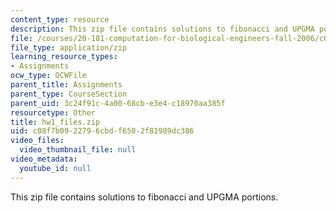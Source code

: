 ```yaml
---
content_type: resource
description: This zip file contains solutions to fibonacci and UPGMA portions.
file: /courses/20-181-computation-for-biological-engineers-fall-2006/c08f7b0922796cbdf6502f81989dc386_hw1_files.zip
file_type: application/zip
learning_resource_types:
- Assignments
ocw_type: OCWFile
parent_title: Assignments
parent_type: CourseSection
parent_uid: 3c24f91c-4a00-68cb-e3e4-c18970aa385f
resourcetype: Other
title: hw1_files.zip
uid: c08f7b09-2279-6cbd-f650-2f81989dc386
video_files:
  video_thumbnail_file: null
video_metadata:
  youtube_id: null
---
```

This zip file contains solutions to fibonacci and UPGMA portions.

